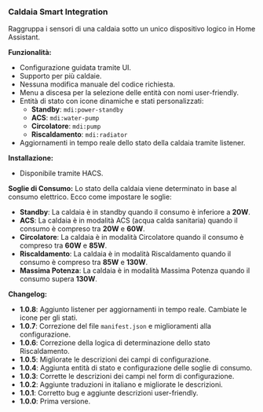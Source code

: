 ### Caldaia Smart Integration

Raggruppa i sensori di una caldaia sotto un unico dispositivo logico in Home Assistant.

**Funzionalità:**
- Configurazione guidata tramite UI.
- Supporto per più caldaie.
- Nessuna modifica manuale del codice richiesta.
- Menu a discesa per la selezione delle entità con nomi user-friendly.
- Entità di stato con icone dinamiche e stati personalizzati:
  - **Standby**: `mdi:power-standby`
  - **ACS**: `mdi:water-pump`
  - **Circolatore**: `mdi:pump`
  - **Riscaldamento**: `mdi:radiator`
- Aggiornamenti in tempo reale dello stato della caldaia tramite listener.

**Installazione:**
- Disponibile tramite HACS.

**Soglie di Consumo:**
Lo stato della caldaia viene determinato in base al consumo elettrico. Ecco come impostare le soglie:
- **Standby**: La caldaia è in standby quando il consumo è inferiore a **20W**.
- **ACS**: La caldaia è in modalità ACS (acqua calda sanitaria) quando il consumo è compreso tra **20W** e **60W**.
- **Circolatore**: La caldaia è in modalità Circolatore quando il consumo è compreso tra **60W** e **85W**.
- **Riscaldamento**: La caldaia è in modalità Riscaldamento quando il consumo è compreso tra **85W** e **130W**.
- **Massima Potenza**: La caldaia è in modalità Massima Potenza quando il consumo supera **130W**.

**Changelog:**
- **1.0.8**: Aggiunto listener per aggiornamenti in tempo reale. Cambiate le icone per gli stati.
- **1.0.7**: Correzione del file `manifest.json` e miglioramenti alla configurazione.
- **1.0.6**: Correzione della logica di determinazione dello stato Riscaldamento.
- **1.0.5**: Migliorate le descrizioni dei campi di configurazione.
- **1.0.4**: Aggiunta entità di stato e configurazione delle soglie di consumo.
- **1.0.3**: Corrette le descrizioni dei campi nel form di configurazione.
- **1.0.2**: Aggiunte traduzioni in italiano e migliorate le descrizioni.
- **1.0.1**: Corretto bug e aggiunte descrizioni user-friendly.
- **1.0.0**: Prima versione.
